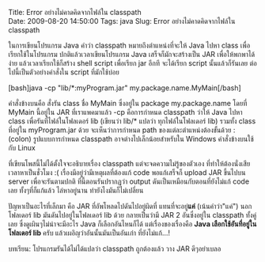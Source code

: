 Title: Error อย่างไม่คาดคิดจากไฟล์ใน classpath  
Date: 2009-08-20 14:50:00
Tags: java 
Slug: Error อย่างไม่คาดคิดจากไฟล์ใน classpath  


ในการเขียนโปรแกรม Java คำว่า classpath หมายถึงตำแหน่งที่จะให้ Java ไปหา class เพื่อเรียกใช้ในโปรแกรม ปกติแล้วเวลาเขียนโปรแกรม Java เสร็จก็มักจะสร้างเป็น JAR เพื่อให้พกพาได้ง่าย แล้วเวลาเรียกใช้ก็สร้าง shell script เพื่อเรียก jar อีกที จะได้เรียก script นั้นแล้วก็รันเลย ต่อไปนี้เป็นตัวอย่างคำสั่งใน script ที่มักใช้บ่อย

[bash]java  -cp &quot;lib/*:myProgram.jar&quot; my.package.name.MyMain[/bash]

คำสั่งข้างบนคือ สั่งรัน class ชื่อ MyMain ซึ่งอยู่ใน package my.package.name โดยที่ MyMain นี้อยู่ใน JAR ที่เราแพคมาแล้ว -cp คือการกำหนด classpath ว่าให้ Java ไปหา class เพื่อรันที่ไฟล์ในโฟลเดอร์ lib (เขียนว่า lib/* แปลว่า ทุกไฟล์ในโฟลเดอร์ lib) รวมทั้ง class ที่อยู่ใน myProgram.jar ด้วย จะเห็นว่าการกำหนด path ของแต่ละตำแหน่งต้องขั้นด้วย : (colon) รูปแบบการกำหนด classpath อาจต่างไปเล็กน้อยสำหรับใน Windows คำสั่งข้างบนใช้กับ Linux

ที่เขียนโพสนี้ไม่ได้ตั้งใจจะอธิบายเรื่อง classpath แต่จะจดความไม่รู้ของตัวเอง ที่ทำให้ต้องนั่งเสียเวลาหาเป็นชั่วโมง :( เรื่องมีอยู่ว่ามีเหตุผลที่ต้องแก้ code พอแก้เสร็จก็ upload JAR ขึ้นไปบน server เพื่อจะรันตามปกติ ที่นี้ตอนรันปรากฏว่า output ดันเป็นเหมือนกับตอนที่ยังไม่แก้ code เลย ทั้งๆที่ก็แก้แล้ว ไล่หาอยู่นาน ทำยังไงมันก็ไม่เปลี่ยน

ปัญหาเป็นอะไรที่เล็กมา คือ JAR ที่อัพโหลดไปดันไปอยู่ผิดที่ แทนที่จะอยู่<strong>แค่</strong> (เน้นคำว่า"แค่") นอกโฟลเดอร์ lib มันดันไปอยู่ในโฟลเดอร์ lib ด้วย กลายเป็นว่ามี JAR 2 อันซึ่งอยู่ใน classpath ทั้งคู่เลย ซึ่งดูเผินๆไม่น่าจะมีอะไร Java ก็เลือกอันไหนก็ได้ แต่เรื่องของเรื่องคือ <strong>Java เลือกใช้อันที่อยู่ในโฟลเดอร์ lib </strong>ครับ แล้วเผอิญว่าอันนั้นมันเป็นอันเก่า ที่ยังไม่แก้...!

บทเรียน: โปรแกรมรันได้ไม่ได้แปลว่า classpath ถูกต้องแล้ว วาง JAR ดีๆอย่าเบลอ
